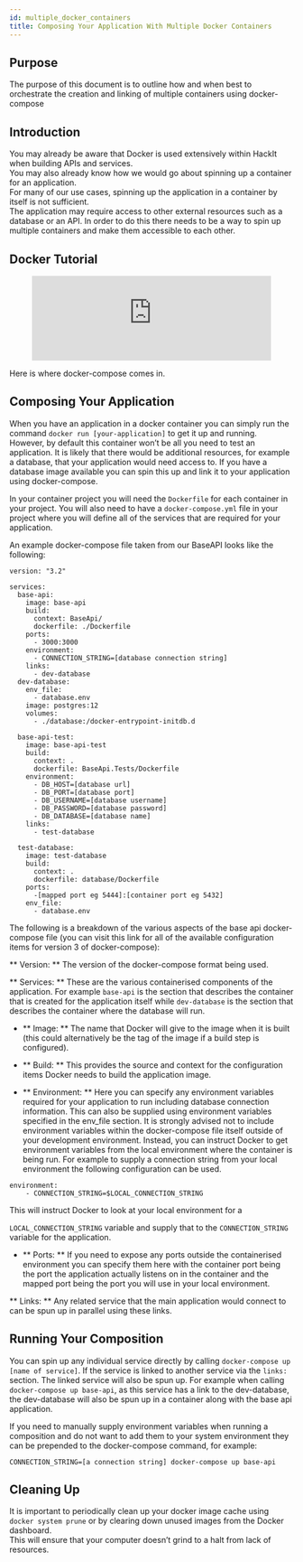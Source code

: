 ```yaml
---
id: multiple_docker_containers
title: Composing Your Application With Multiple Docker Containers
---
```

## Purpose

The purpose of this document is to outline how and when best to orchestrate the creation and linking of multiple containers using docker-compose

## Introduction

You may already be aware that Docker is used extensively within HackIt when building APIs and services.  
You may also already know how we would go about spinning up a container for an application.  
For many of our use cases, spinning up the application in a container by itself is not sufficient.  
The application may require access to other external resources such as a database or an API.
In order to do this there needs to be a way to spin up multiple containers and make them accessible to each other.

## Docker Tutorial

<figure class="video-container">
  <iframe width="100%" src="https://www.youtube.com/embed/Kz-tTwSePoI" title="YouTube video player" frameborder="0" allow="accelerometer; autoplay; clipboard-write; encrypted-media; gyroscope; picture-in-picture" allowfullscreen></iframe>
</figure>

Here is where docker-compose comes in.

## Composing Your Application

When you have an application in a docker container you can simply run the command `docker run [your-application]` to get it up and running.  
However, by default this container won’t be all you need to test an application.  It is likely that there would be additional resources, for example a database, that your application would need access to.
 If you have a database image available you can spin this up and link it to your application using docker-compose.

In your container project you will need the `Dockerfile` for each container in your project.
You will also need to have a `docker-compose.yml` file in your project where you will define all of the services that are required for your application.

An example docker-compose file taken from our BaseAPI looks like the following:
```
version: "3.2"

services:
  base-api:
    image: base-api
    build:
      context: BaseApi/
      dockerfile: ./Dockerfile
    ports:
      - 3000:3000
    environment:
      - CONNECTION_STRING=[database connection string]
    links:
      - dev-database
  dev-database:
    env_file:
      - database.env
    image: postgres:12
    volumes:
      - ./database:/docker-entrypoint-initdb.d

  base-api-test:
    image: base-api-test
    build:
      context: .
      dockerfile: BaseApi.Tests/Dockerfile
    environment:
      - DB_HOST=[database url]
      - DB_PORT=[database port]
      - DB_USERNAME=[database username]
      - DB_PASSWORD=[database password]
      - DB_DATABASE=[database name]
    links:
      - test-database

  test-database:
    image: test-database
    build:
      context: .
      dockerfile: database/Dockerfile
    ports:
      -[mapped port eg 5444]:[container port eg 5432]
    env_file:
      - database.env
```

The following is a breakdown of the various aspects of the base api docker-compose file (you can visit this link for all of the available configuration items for version 3 of docker-compose):

** Version: **  The version of the docker-compose format being used.

** Services: ** These are the various containerised components of the application.
 For example `base-api` is the section that describes the container that is created for the application itself while `dev-database` is the section that describes the container where the database will run.  

 - ** Image: **  The name that Docker will give to the image when it is built (this could alternatively be the tag of the image if a build step is configured).

 - ** Build: ** This provides the source  and context for the configuration items Docker needs to build the application image.

 - ** Environment: **  Here you can specify any environment variables required for your application to run including database connection information.  This can also be supplied using environment variables specified in the env_file section.  It is strongly advised not to include environment variables within the docker-compose file itself outside of your development environment.  Instead, you can instruct Docker to get environment variables from the local environment where the container is being run.  For example to supply a connection string from your local environment the following configuration can be used.

```
environment: 
    - CONNECTION_STRING=$LOCAL_CONNECTION_STRING
```

This will instruct Docker to look at your local environment for a 

`LOCAL_CONNECTION_STRING` variable and supply that to the `CONNECTION_STRING` variable for the application.

 - ** Ports: ** If you need to expose any ports outside the containerised environment you can specify them here with the container port being the port the application actually listens on in the container and the mapped port being the port you will use in your local environment.

** Links: **  Any related service that the main application would connect to can be spun up in parallel using these links.

## Running Your Composition

You can spin up any individual service directly by calling `docker-compose up [name of service]`.  If the service is linked to another service via the `links:` section.  The linked service will also be spun up.  For example when calling `docker-compose up base-api`, as this service has a link to the dev-database, the dev-database will also be spun up in a container along with the base api application. 

If you need to manually supply environment variables when running a composition and do not want to add them to your system environment they can be prepended to the docker-compose command, for example:

```CONNECTION_STRING=[a connection string] docker-compose up base-api```

## Cleaning Up

It is important to periodically clean up your docker image cache using `docker system prune` or by clearing down unused images from the Docker dashboard.  
This will ensure that your computer doesn’t grind to a halt from lack of resources.
